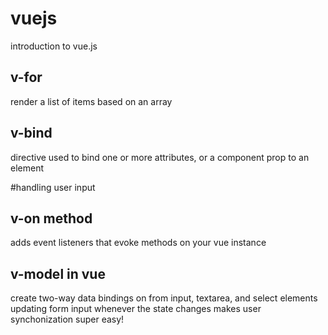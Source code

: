 # vuejs
introduction to vue.js

## v-for

render a list of items based on an array

## v-bind

directive used to bind one or more attributes, or a component prop to an element

#handling user input

## v-on method

adds event listeners that evoke methods on your vue instance
  
## v-model in vue 

create two-way data bindings on from input, textarea, and select elements
updating form input whenever the state changes
makes user synchonization super easy!